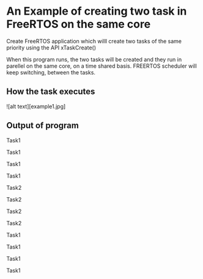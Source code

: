 # An Example of creating two task in FreeRTOS on the same core
Create FreeRTOS application which willl create two tasks of the same priority using
the API xTaskCreate()

When this program runs, the two tasks will be created and they  run in parellel on the same core, on a time shared basis.
FREERTOS scheduler will keep switching, between the tasks. 
## How the task executes
![alt text][example1.jpg]

## Output of program 

 Task1
 
 Task1 
 
 Task1
 
 Task1

 Task2
 
 Task2 
 
 Task2
 
 Task2
 
 Task1
 
 Task1 
 
 Task1
 
 Task1

 
 
